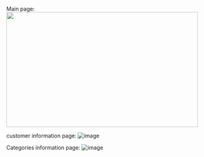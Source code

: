 Main page: <img src="https://github.com/user-attachments/assets/d400917b-c8ca-4117-8fd7-8d446cdb67ac" width="500" height="300" />

customer information page: ![image](https://github.com/user-attachments/assets/6b242103-5689-489f-bc1f-0685ac92827d)

Categories information page: ![image](https://github.com/user-attachments/assets/a00f232f-9996-44e9-9cba-c9da6b5128ed)


